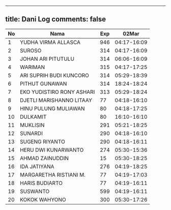 
---
title: Dani Log
comments: false
---

| No | Nama | Exp | 02Mar |
|-----|-----|-----|-----|
| 1 | YUDHA VIRMA ALLASCA | 946 | 04:17-16:09 |
| 2 | SUROSO | 314 | 04:17-16:09 |
| 3 | JOHAN ARI PITUTULU | 314 | 06:06-16:09 |
| 4 | WARIMAN | 315 | 04:17-17:25 |
| 5 | ARI SUPRIH BUDI KUNCORO | 314 | 05:29-18:39 |
| 6 | PITHUT GUNAWAN | 314 | 18:24-18:24 |
| 7 | EKO YUDISTIRO RONY ASHARI | 313 | 05:29-18:24 |
| 8 | DJETLI MARISHANNO LITAAY | 77 | 04:18-16:10 |
| 9 | HINU PULUNG MULIAWAN | 80 | 04:18-17:25 |
| 10 | DULKAMIT | 80 | 16:10-16:10 |
| 11 | MUKLISIN | 291 | 05:21-18:25 |
| 12 | SUNARDI | 290 | 04:18-16:10 |
| 13 | SUGENG RIYANTO | 290 | 04:18-16:11 |
| 14 | HERU DWI KUNARWANTO | 274 | 05:30-15:36 |
| 15 | AHMAD ZAINUDDIN | 15 | 05:30-18:25 |
| 16 | IDA JATIYANA | 276 | 04:19-18:25 |
| 17 | MARGARETHA RISTIANI M. | 77 | 04:19-17:03 |
| 18 | HARIS BUDIARTO | 77 | 04:19-16:11 |
| 19 | SUSWANTO | 599 | 04:19-16:11 |
| 20 | KOKOK WAHYONO | 300 | 05:30-17:26 |

